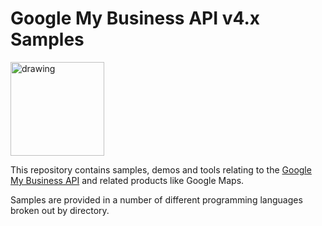 # Google My Business API v4.x Samples

<img src="https://lh3.googleusercontent.com/EUQGH40jV55Dm2mcGzT9I2_vSfl_rJv88dfrR3JGJkxgQMe2j4bXoFd-tvuYLSGhFIQ" alt="drawing" width="150"/>

This repository contains samples, demos and tools relating to the [Google My
Business API](https://developers.google.com/my-business/) and related products like Google Maps.

Samples are provided in a number of different programming languages broken out
by directory.


